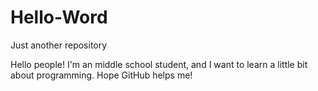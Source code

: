 # Hello-Word
Just another repository

Hello people!
I'm an middle school student, and I want to learn a little bit about programming. Hope GitHub helps me!
